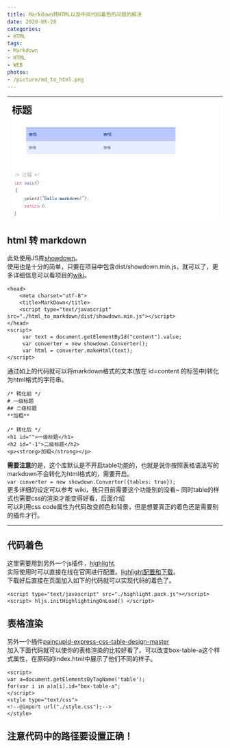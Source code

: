 ```yaml
---
title: Markdown转HTML以及中间代码着色的问题的解决
date: 2020-08-28
categories:
- HTML
tags:
- Markdown
- HTML
- WEB
photos:
- /picture/md_to_html.png
---
```


-------------


![效果](/picture/md_to_html.png)

## html 转 markdown

此处使用JS库[showdown](https://github.com/showdownjs/showdown)。  
使用也是十分的简单，只要在项目中包含dist/showdown.min.js，就可以了，更多详细信息可以看项目的[wiki](https://github.com/showdownjs/showdown/wiki)。  

```
<head>
    <meta charset="utf-8">
    <title>MarkDown</title>
    <script type="text/javascript" src="./html_to_markdown/dist/showdown.min.js"></script>
</head>
<script>
     var text = document.getElementById("content").value;
     var converter = new showdown.Converter();
     var html = converter.makeHtml(text);
</script>
```  

通过如上的代码就可以将markdown格式的文本(放在 id=content 的标签中)转化为html格式的字符串。  

```
/* 转化前 */
# 一级标题
## 二级标题
**加粗**

/* 转化后 */
<h1 id="">一级标题</h1>
<h2 id="-1">二级标题</h2>
<p><strong>加粗</strong></p>
```

**需要注意**的是，这个库默认是不开启table功能的，也就是说你按照表格语法写的markdown不会转化为html格式的，需要开启。  
`var converter = new showdown.Converter({tables: true});`  
更多详细的设定可以参考 wiki，我只目前需要这个功能别的没看~ 同时table的样式也需要css的渲染才能变得好看，后面介绍  
可以利用css code属性为代码改变颜色和背景，但是想要真正的着色还是需要别的插件才行。  

--------------

## 代码着色

这里需要用到另外一个js插件，[highlight](https://github.com/highlightjs/highlight.js).  
实际使用时可以直接在线在官网进行配置。[lighlight配置和下载](https://highlightjs.org/download/)。  
下载好后直接在页面加入如下的代码就可以实现代码的着色了。  

```
<script type="text/javascript" src="./highlight.pack.js"></script>
<script> hljs.initHighlightingOnLoad() </script>
```  

## 表格渲染  

另外一个插件[paincupid-express-css-table-design-master](https://git.oschina.net/paincupid/express-css-table-design.git)  
加入下面代码就可以使你的表格渲染的比较好看了。可以改变box-table-a这个样式属性，在原码的index.html中展示了他们不同的样子。  

```
<script>
var a=document.getElementsByTagName('table');
for(var i in a)a[i].id="box-table-a";
</script>
<style type="text/css">
<!--@import url("./style.css");-->
</style>
```  

## 注意代码中的路径要设置正确！